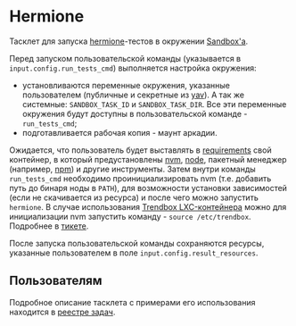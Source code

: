 # Hermione

Тасклет для запуска [hermione](https://github.com/gemini-testing/hermione)-тестов в окружении [Sandbox'a](https://sandbox.yandex-team.ru).

Перед запуском пользовательской команды (указывается в `input.config.run_tests_cmd`) выполняется настройка окружения:
- установливаются переменные окружения, указанные пользователем (публичные и секретные из [yav](https://yav.yandex-team.ru/)). А так же системные: `SANDBOX_TASK_ID` и `SANDBOX_TASK_DIR`. Все эти переменные окружения будут доступны в пользовательской команде - `run_tests_cmd`;
- подготавливается рабочая копия - маунт аркадии.

Ожидается, что пользователь будет выставлять в [requirements](https://docs.yandex-team.ru/ci/requirement) свой контейнер, в который предустановлены [nvm](https://github.com/nvm-sh/nvm), [node](https://nodejs.org/en/), пакетный менеджер (например, [npm](https://www.npmjs.com/)) и другие инструменты. Затем внутри команды `run_tests_cmd` необходимо проинициализировать nvm (т.е. добавить путь до бинаря ноды в `PATH`), для возможности установки зависимостей (если не скачивается из ресурса) и после чего можно запустить `hermione`. В случае использования [Trendbox LXC-контейнера](https://doc.yandex-team.ru/si-infra/trendbox_ci/trendbox_ci_recepty/trendbox_ci_sborka_kontejnera_lxc_.html) можно для инициализации nvm запустить команду - `source /etc/trendbox`. Подробнее в [тикете](https://st.yandex-team.ru/FEI-24741).

После запуска пользовательской команды сохраняются ресурсы, указанные пользователем в поле `input.config.result_resources`.

## Пользователям

Подробное описание тасклета с примерами его использования находится в [реестре задач](https://a.yandex-team.ru/arc/trunk/arcadia/ci/registry/common/frontend).
